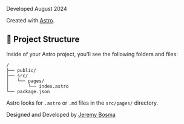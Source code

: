 Developed August 2024

Created with [Astro](https://astro.build).

## 🚀 Project Structure

Inside of your Astro project, you'll see the following folders and files:

```
/
├── public/
├── src/
│   └── pages/
│       └── index.astro
└── package.json
```

Astro looks for `.astro` or `.md` files in the `src/pages/` directory.

Designed and Developed by [Jeremy Bosma](https://jeremybosma.nl)